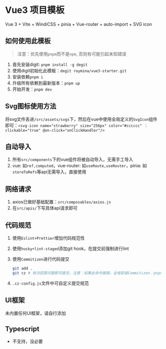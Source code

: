 # Vue3 项目模板
Vue 3 + Vite + WindiCSS + pinia + Vue-router + auto-import + SVG icon

## 如何使用此模板
> 注意：优先使用`pnpm`而不是`npm`, 否则有可能引起未知错误
1. 首先安装digit: `pnpm install -g degit`
2. 使用digit初始化此模板：`degit roymina/vue3-starter.git`
3. 安装依赖`pnpm i`
4. 升级所有依赖到最新版本：`pnpm up`
5. 开始开发：`pnpm dev`

## Svg图标使用方法
将svg文件丢进`/src/assets/svgs`下，然后在vue中使用全局定义的`SvgIcon`组件即可：`<svg-icon name="strawberry" size="256px" color="#cccccc" ：clickable="true" @on-click="onClickHandler"/>`

## 自动导入
1. 所有`src/components`下的vue组件将被自动导入，无需手工导入
2. vue: 如`ref,computed`，vue-router: 如`useRoute,useRouter`，pinia: 如`storeToRefs`等api无需导入，直接使用

## 网络请求
1. axios已做好基础配置：`src/composables/axios.js`
2. 在`src/apis/`下写具体api请求即可

## 代码规范
1. 使用`Eslint+Prettier`增加代码规范性
2. 使用`husky+lint-staged`添加git hook，在提交前强制进行lint
3. 使用`Commitizen`进行代码提交
   
    ```bash
    git add .
    git cz # 依次回答问题即可提交，注意：如果此命令报错，全局安装Commitizen：pnpm i -g commitizen
    ```
4. `.cz-config.js`文件中可自定义提交规范

## UI框架
未内置任何UI框架，请自行添加

## Typescript
- 不支持，没必要